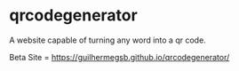# qrcodegenerator
A website capable of turning any word into a qr code.

Beta Site = https://guilhermegsb.github.io/qrcodegenerator/
